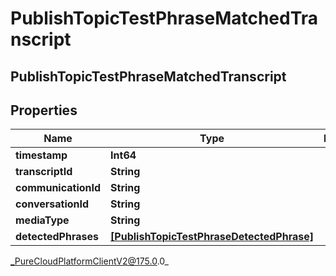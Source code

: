 # PublishTopicTestPhraseMatchedTranscript

## PublishTopicTestPhraseMatchedTranscript

## Properties

|Name | Type | Description | Notes|
|------------ | ------------- | ------------- | -------------|
| **timestamp** | **Int64** |  | [optional] |
| **transcriptId** | **String** |  | [optional] |
| **communicationId** | **String** |  | [optional] |
| **conversationId** | **String** |  | [optional] |
| **mediaType** | **String** |  | [optional] |
| **detectedPhrases** | [**[PublishTopicTestPhraseDetectedPhrase]**]([PublishTopicTestPhraseDetectedPhrase]) |  | [optional] |



_PureCloudPlatformClientV2@175.0.0_
